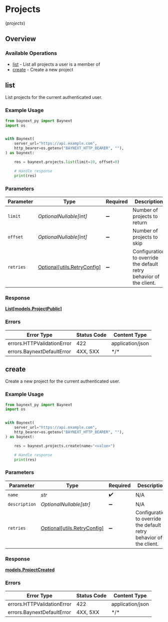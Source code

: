 # Projects
(*projects*)

## Overview

### Available Operations

* [list](#list) - List all projects a user is a member of
* [create](#create) - Create a new project

## list

List projects for the current authenticated user.

### Example Usage

<!-- UsageSnippet language="python" operationID="list_user_projects_v1_projects_get" method="get" path="/v1/projects" -->
```python
from baynext_py import Baynext
import os


with Baynext(
    server_url="https://api.example.com",
    http_bearer=os.getenv("BAYNEXT_HTTP_BEARER", ""),
) as baynext:

    res = baynext.projects.list(limit=10, offset=0)

    # Handle response
    print(res)

```

### Parameters

| Parameter                                                           | Type                                                                | Required                                                            | Description                                                         | Example                                                             |
| ------------------------------------------------------------------- | ------------------------------------------------------------------- | ------------------------------------------------------------------- | ------------------------------------------------------------------- | ------------------------------------------------------------------- |
| `limit`                                                             | *OptionalNullable[int]*                                             | :heavy_minus_sign:                                                  | Number of projects to return                                        | 10                                                                  |
| `offset`                                                            | *OptionalNullable[int]*                                             | :heavy_minus_sign:                                                  | Number of projects to skip                                          | 0                                                                   |
| `retries`                                                           | [Optional[utils.RetryConfig]](../../models/utils/retryconfig.md)    | :heavy_minus_sign:                                                  | Configuration to override the default retry behavior of the client. |                                                                     |

### Response

**[List[models.ProjectPublic]](../../models/.md)**

### Errors

| Error Type                 | Status Code                | Content Type               |
| -------------------------- | -------------------------- | -------------------------- |
| errors.HTTPValidationError | 422                        | application/json           |
| errors.BaynextDefaultError | 4XX, 5XX                   | \*/\*                      |

## create

Create a new project for the current authenticated user.

### Example Usage

<!-- UsageSnippet language="python" operationID="create_v1_projects_post" method="post" path="/v1/projects" -->
```python
from baynext_py import Baynext
import os


with Baynext(
    server_url="https://api.example.com",
    http_bearer=os.getenv("BAYNEXT_HTTP_BEARER", ""),
) as baynext:

    res = baynext.projects.create(name="<value>")

    # Handle response
    print(res)

```

### Parameters

| Parameter                                                           | Type                                                                | Required                                                            | Description                                                         |
| ------------------------------------------------------------------- | ------------------------------------------------------------------- | ------------------------------------------------------------------- | ------------------------------------------------------------------- |
| `name`                                                              | *str*                                                               | :heavy_check_mark:                                                  | N/A                                                                 |
| `description`                                                       | *OptionalNullable[str]*                                             | :heavy_minus_sign:                                                  | N/A                                                                 |
| `retries`                                                           | [Optional[utils.RetryConfig]](../../models/utils/retryconfig.md)    | :heavy_minus_sign:                                                  | Configuration to override the default retry behavior of the client. |

### Response

**[models.ProjectCreated](../../models/projectcreated.md)**

### Errors

| Error Type                 | Status Code                | Content Type               |
| -------------------------- | -------------------------- | -------------------------- |
| errors.HTTPValidationError | 422                        | application/json           |
| errors.BaynextDefaultError | 4XX, 5XX                   | \*/\*                      |